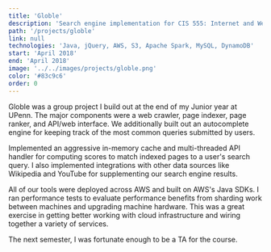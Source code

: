 ```yaml
---
title: 'Globle'
description: 'Search engine implementation for CIS 555: Internet and Web Systems. Set of services to crawl, index, rank, query, and visualize assets across the web.'
path: '/projects/globle'
link: null
technologies: 'Java, jQuery, AWS, S3, Apache Spark, MySQL, DynamoDB'
start: 'April 2018'
end: 'April 2018'
image: '../../images/projects/globle.png'
color: '#83c9c6'
order: 0
---
```


Globle was a group project I build out at the end of my Junior year at UPenn. The major components were a web crawler, page indexer, page ranker, and API/web interface. We additionally built out an autocomplete engine for keeping track of the most common queries submitted by users.

Implemented an aggressive in-memory cache and multi-threaded API handler for computing scores to match indexed pages to a user's search query. I also implemented integrations with other data sources like Wikipedia and YouTube for supplementing our search engine results.

All of our tools were deployed across AWS and built on AWS's Java SDKs. I ran performance tests to evaluate performance benefits from sharding work between machines and upgrading machine hardware. This was a great exercise in getting better working with cloud infrastructure and wiring together a variety of services.

The next semester, I was fortunate enough to be a TA for the course.
